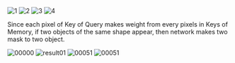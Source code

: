
![1](https://user-images.githubusercontent.com/26562858/102913267-e10c7900-44c1-11eb-92ec-f67492e40c11.jpg)
![2](https://user-images.githubusercontent.com/26562858/102913785-95a69a80-44c2-11eb-85e7-b8451f29d44a.jpg)
![3](https://user-images.githubusercontent.com/26562858/102913788-97705e00-44c2-11eb-87be-760544c40d40.jpg)
![4](https://user-images.githubusercontent.com/26562858/102913789-9808f480-44c2-11eb-8fcc-30a0843864b1.jpg)



Since each pixel of Key of Query makes weight from every pixels in Keys of Memory, 
if two objects of the same shape appear, then network makes two mask to two object. 

![00000](https://user-images.githubusercontent.com/26562858/102914386-8b38d080-44c3-11eb-91e8-3f2152494151.jpg)
![result01](https://user-images.githubusercontent.com/26562858/102914399-90961b00-44c3-11eb-84d1-bd8277b57757.png)
![00051](https://user-images.githubusercontent.com/26562858/102914418-94c23880-44c3-11eb-9d25-d96e8c97ea54.jpg)
![00051](https://user-images.githubusercontent.com/26562858/102914442-9c81dd00-44c3-11eb-9277-af2f38406d3b.png)
